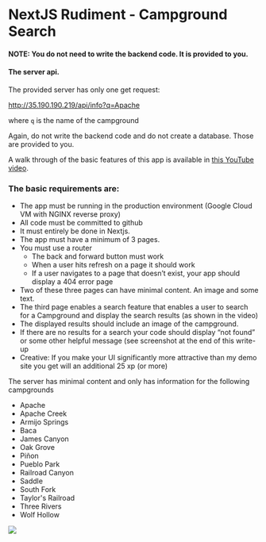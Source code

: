 # NextJS Rudiment - Campground Search

#### NOTE: You do not need to write the backend code. It is provided to you.

#### The server api.

The provided server has only one get request:

http://35.190.190.219/api/info?q=Apache

where `q` is the name of the campground

Again, do not write the backend code and do not create a database. Those are provided to you.

A walk through of the basic features of this app is available in [this YouTube video](https://youtu.be/0la-Rk6wqP8). 

### The basic requirements are:

* The app must be running in the production environment (Google Cloud VM with NGINX reverse proxy)
* All code must be committed to github
* It must entirely be done in Nextjs.
* The app must have a minimum of 3 pages.
* You must use a router
  * The back and forward button must work
  * When a user hits refresh on a page it should work
  * If a user navigates to a page that doesn’t exist, your app should display a 404 error page
* Two of these three pages can have minimal content. An image and some text.
* The third page enables a search feature that enables a user to search for a Campground and display the search results (as shown in the video)
* The displayed results should include an image of the campground.
* If there are no results for a search your code should display “not found” or some other helpful message (see screenshot at the end of this write-up
* Creative: If you make your UI significantly more attractive than my demo site you get will an additional 25 xp (or more)




The server has minimal content and only has information for the following campgrounds

* Apache 
* Apache Creek 
* Armijo Springs 
* Baca 
* James Canyon
* Oak Grove 
* Piñon 
* Pueblo Park 
* Railroad Canyon 
* Saddle 
* South Fork 
* Taylor's Railroad 
* Three Rivers 
* Wolf Hollow

![](../../jumpstart/pics/campgroundsearch.png)

